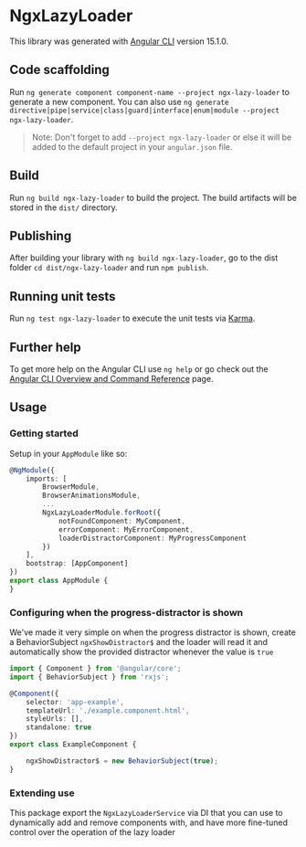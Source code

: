 # NgxLazyLoader

This library was generated with [Angular CLI](https://github.com/angular/angular-cli) version 15.1.0.

## Code scaffolding

Run `ng generate component component-name --project ngx-lazy-loader` to generate a new component. You can also use `ng generate directive|pipe|service|class|guard|interface|enum|module --project ngx-lazy-loader`.
> Note: Don't forget to add `--project ngx-lazy-loader` or else it will be added to the default project in your `angular.json` file. 

## Build

Run `ng build ngx-lazy-loader` to build the project. The build artifacts will be stored in the `dist/` directory.

## Publishing

After building your library with `ng build ngx-lazy-loader`, go to the dist folder `cd dist/ngx-lazy-loader` and run `npm publish`.

## Running unit tests

Run `ng test ngx-lazy-loader` to execute the unit tests via [Karma](https://karma-runner.github.io).

## Further help

To get more help on the Angular CLI use `ng help` or go check out the [Angular CLI Overview and Command Reference](https://angular.io/cli) page.





## Usage

### Getting started

Setup in your `AppModule` like so: 
```ts
@NgModule({
    imports: [
        BrowserModule,
        BrowserAnimationsModule,
        ...
        NgxLazyLoaderModule.forRoot({
            notFoundComponent: MyComponent,
            errorComponent: MyErrorComponent,
            loaderDistractorComponent: MyProgressComponent
        })
    ],
    bootstrap: [AppComponent]
})
export class AppModule {
}
```


### Configuring when the progress-distractor is shown

We've made it very simple on when the progress distractor is shown, create a 
BehaviorSubject `ngxShowDistractor$` and the loader will read it and automatically
show the provided distractor whenever the value is `true`

```typescript
import { Component } from '@angular/core';
import { BehaviorSubject } from 'rxjs';

@Component({
    selector: 'app-example',
    templateUrl: './example.component.html',
    styleUrls: [],
    standalone: true
})
export class ExampleComponent {

    ngxShowDistractor$ = new BehaviorSubject(true);
}

```

### Extending use
This package export the `NgxLazyLoaderService` via DI that you can use to dynamically
add and remove components with, and have more fine-tuned control over the operation
of the lazy loader
